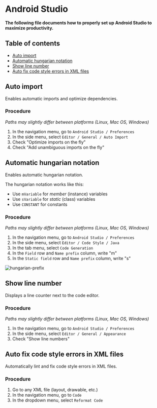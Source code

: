 # Android Studio

**The following file documents how to properly set up Android Studio to maximize
productivity.**

## Table of contents

* [Auto import](#topic1)
* [Automatic hungarian notation](#topic2)
* [Show line number](#topic3)
* [Auto fix code style errors in XML files](#topic4)

## <a name="topic1"></a> Auto import
Enables automatic imports and optimize dependencies.

### Procedure
*Paths may slightly differ between platforms (Linux, Mac OS, Windows)*

1) In the navigation menu, go to `Android Studio / Preferences`
2) In the side menu, select `Editor / General / Auto Import`
3) Check "Optimize imports on the fly"
4) Check "Add unambiguous imports on the fly"

## <a name="topic2"></a> Automatic hungarian notation
Enables automatic hungarian notation.

The hungarian notation works like this:
* Use `mVariable` for *member* (instance) variables
* Use `sVariable` for *static* (class) variables
* Use `CONSTANT` for constants

### Procedure
*Paths may slightly differ between platforms (Linux, Mac OS, Windows)*

1) In the navigation menu, go to `Android Studio / Preferences`
2) In the side menu, select `Editor / Code Style / Java`
3) In the tab menu, select `Code Generation`
4) In the `Field` row and `Name prefix` column, write "m"
5) In the `Static field` row and `Name prefix` column, write "s"

![hungarian-prefix](https://cloud.githubusercontent.com/assets/4109119/18405136/d86def0a-76c5-11e6-8bc9-c49fe245bf17.jpg)

## <a name="topic3"></a> Show line number
Displays a line counter next to the code editor.

### Procedure
*Paths may slightly differ between platforms (Linux, Mac OS, Windows)*

1) In the navigation menu, go to `Android Studio / Preferences`
2) In the side menu, select `Editor / General / Appearance`
3) Check "Show line numbers"

## <a name="topic4"></a> Auto fix code style errors in XML files
Automatically lint and fix code style errors in XML files.

### Procedure
1) Go to any XML file (layout, drawable, etc.)
1) In the navigation menu, go to `Code`
2) In the dropdown menu, select `Reformat Code`
